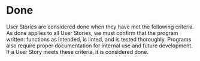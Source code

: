 # Done

User Stories are considered done when they have met the following criteria. As done applies to all User Stories, we must confirm that the program written: functions as intended, is linted, and is tested thoroughly. Programs also require proper documentation for internal use and future development. If a User Story meets these criteria, it is considered done.


